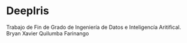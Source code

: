 # DeepIris
Trabajo de Fin de Grado de Ingeniería de Datos e Inteligencía Aritifical. Bryan Xavier Quilumba Farinango
